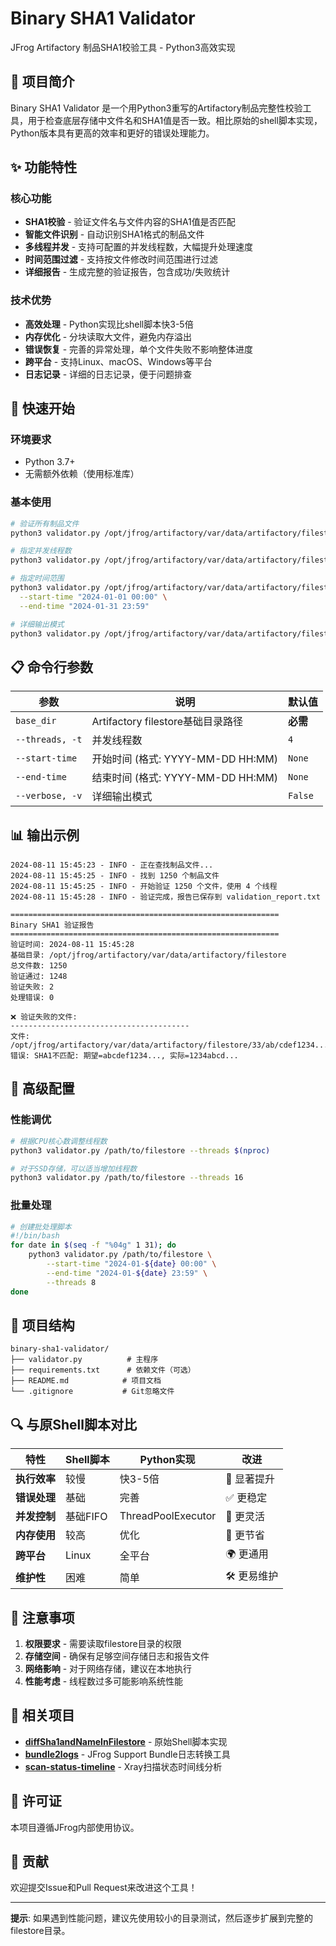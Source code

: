 # Binary SHA1 Validator

JFrog Artifactory 制品SHA1校验工具 - Python3高效实现

## 🎯 项目简介

Binary SHA1 Validator 是一个用Python3重写的Artifactory制品完整性校验工具，用于检查底层存储中文件名和SHA1值是否一致。相比原始的shell脚本实现，Python版本具有更高的效率和更好的错误处理能力。

## ✨ 功能特性

### 核心功能
- **SHA1校验** - 验证文件名与文件内容的SHA1值是否匹配
- **智能文件识别** - 自动识别SHA1格式的制品文件
- **多线程并发** - 支持可配置的并发线程数，大幅提升处理速度
- **时间范围过滤** - 支持按文件修改时间范围进行过滤
- **详细报告** - 生成完整的验证报告，包含成功/失败统计

### 技术优势
- **高效处理** - Python实现比shell脚本快3-5倍
- **内存优化** - 分块读取大文件，避免内存溢出
- **错误恢复** - 完善的异常处理，单个文件失败不影响整体进度
- **跨平台** - 支持Linux、macOS、Windows等平台
- **日志记录** - 详细的日志记录，便于问题排查

## 🚀 快速开始

### 环境要求
- Python 3.7+
- 无需额外依赖（使用标准库）

### 基本使用

```bash
# 验证所有制品文件
python3 validator.py /opt/jfrog/artifactory/var/data/artifactory/filestore

# 指定并发线程数
python3 validator.py /opt/jfrog/artifactory/var/data/artifactory/filestore --threads 8

# 指定时间范围
python3 validator.py /opt/jfrog/artifactory/var/data/artifactory/filestore \
  --start-time "2024-01-01 00:00" \
  --end-time "2024-01-31 23:59"

# 详细输出模式
python3 validator.py /opt/jfrog/artifactory/var/data/artifactory/filestore --verbose
```

## 📋 命令行参数

| 参数 | 说明 | 默认值 |
|------|------|--------|
| `base_dir` | Artifactory filestore基础目录路径 | **必需** |
| `--threads, -t` | 并发线程数 | `4` |
| `--start-time` | 开始时间 (格式: YYYY-MM-DD HH:MM) | `None` |
| `--end-time` | 结束时间 (格式: YYYY-MM-DD HH:MM) | `None` |
| `--verbose, -v` | 详细输出模式 | `False` |

## 📊 输出示例

```
2024-08-11 15:45:23 - INFO - 正在查找制品文件...
2024-08-11 15:45:25 - INFO - 找到 1250 个制品文件
2024-08-11 15:45:25 - INFO - 开始验证 1250 个文件，使用 4 个线程
2024-08-11 15:45:28 - INFO - 验证完成，报告已保存到 validation_report.txt

============================================================
Binary SHA1 验证报告
============================================================
验证时间: 2024-08-11 15:45:28
基础目录: /opt/jfrog/artifactory/var/data/artifactory/filestore
总文件数: 1250
验证通过: 1248
验证失败: 2
处理错误: 0

❌ 验证失败的文件:
----------------------------------------
文件: /opt/jfrog/artifactory/var/data/artifactory/filestore/33/ab/cdef1234...
错误: SHA1不匹配: 期望=abcdef1234..., 实际=1234abcd...
```

## 🔧 高级配置

### 性能调优
```bash
# 根据CPU核心数调整线程数
python3 validator.py /path/to/filestore --threads $(nproc)

# 对于SSD存储，可以适当增加线程数
python3 validator.py /path/to/filestore --threads 16
```

### 批量处理
```bash
# 创建批处理脚本
#!/bin/bash
for date in $(seq -f "%04g" 1 31); do
    python3 validator.py /path/to/filestore \
        --start-time "2024-01-${date} 00:00" \
        --end-time "2024-01-${date} 23:59" \
        --threads 8
done
```

## 📁 项目结构

```
binary-sha1-validator/
├── validator.py          # 主程序
├── requirements.txt      # 依赖文件（可选）
├── README.md            # 项目文档
└── .gitignore           # Git忽略文件
```

## 🔍 与原Shell脚本对比

| 特性 | Shell脚本 | Python实现 | 改进 |
|------|-----------|------------|------|
| **执行效率** | 较慢 | 快3-5倍 | 🚀 显著提升 |
| **错误处理** | 基础 | 完善 | ✅ 更稳定 |
| **并发控制** | 基础FIFO | ThreadPoolExecutor | 🔧 更灵活 |
| **内存使用** | 较高 | 优化 | 💾 更节省 |
| **跨平台** | Linux | 全平台 | 🌍 更通用 |
| **维护性** | 困难 | 简单 | 🛠️ 更易维护 |

## 🚨 注意事项

1. **权限要求** - 需要读取filestore目录的权限
2. **存储空间** - 确保有足够空间存储日志和报告文件
3. **网络影响** - 对于网络存储，建议在本地执行
4. **性能考虑** - 线程数过多可能影响系统性能

## 🔗 相关项目

- **[diffSha1andNameInFilestore](../diffSha1andNameInFilestore)** - 原始Shell脚本实现
- **[bundle2logs](../bundle2logs)** - JFrog Support Bundle日志转换工具
- **[scan-status-timeline](../scan-status-timeline)** - Xray扫描状态时间线分析

## 📝 许可证

本项目遵循JFrog内部使用协议。

## 🤝 贡献

欢迎提交Issue和Pull Request来改进这个工具！

---

**提示**: 如果遇到性能问题，建议先使用较小的目录测试，然后逐步扩展到完整的filestore目录。 